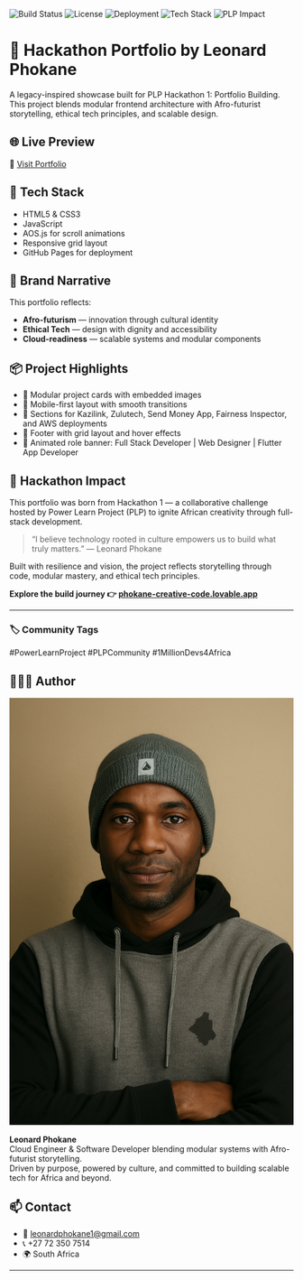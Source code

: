 ![Build Status](https://img.shields.io/badge/build-passing-brightgreen)
![License](https://img.shields.io/badge/license-MIT-blue)
![Deployment](https://img.shields.io/badge/live--demo-available-yellow)
![Tech Stack](https://img.shields.io/badge/techstack-HTML%2FCSS%2FJS%2FTS-informational)
![PLP Impact](https://img.shields.io/badge/PLP-1MillionDevs4Africa-purple)

# 🚀 Hackathon Portfolio by Leonard Phokane

A legacy-inspired showcase built for PLP Hackathon 1: Portfolio Building. This project blends modular frontend architecture with Afro-futurist storytelling, ethical tech principles, and scalable design.

## 🌐 Live Preview
🔗 [Visit Portfolio](https://leonardphokane.github.io/hackathon-portfolio)

## 🧪 Tech Stack
- HTML5 & CSS3
- JavaScript
- AOS.js for scroll animations
- Responsive grid layout
- GitHub Pages for deployment

## 🎨 Brand Narrative
This portfolio reflects:
- **Afro-futurism** — innovation through cultural identity
- **Ethical Tech** — design with dignity and accessibility
- **Cloud-readiness** — scalable systems and modular components

## 📦 Project Highlights
- 🔧 Modular project cards with embedded images
- 📱 Mobile-first layout with smooth transitions
- 🧠 Sections for Kazilink, Zulutech, Send Money App, Fairness Inspector, and AWS deployments
- 📄 Footer with grid layout and hover effects
- 🎯 Animated role banner: Full Stack Developer | Web Designer | Flutter App Developer

## 🚀 Hackathon Impact

This portfolio was born from Hackathon 1 — a collaborative challenge hosted by Power Learn Project (PLP) to ignite African creativity through full-stack development.

> “I believe technology rooted in culture empowers us to build what truly matters.” — Leonard Phokane

Built with resilience and vision, the project reflects storytelling through code, modular mastery, and ethical tech principles.

**Explore the build journey 👉 [phokane-creative-code.lovable.app](https://phokane-creative-code.lovable.app)**

---

### 🏷️ Community Tags

#PowerLearnProject #PLPCommunity #1MillionDevs4Africa

## 👨🏾‍💻 Author

![Leonard Phokane — Developer Profile](leonard-profile.png)

**Leonard Phokane**  
Cloud Engineer & Software Developer blending modular systems with Afro-futurist storytelling.  
Driven by purpose, powered by culture, and committed to building scalable tech for Africa and beyond.


## 📫 Contact
- 📧 leonardphokane1@gmail.com
- 📞 +27 72 350 7514
- 🌍 South Africa

---




